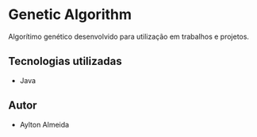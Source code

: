 # Genetic Algorithm
Algorítimo genético desenvolvido para utilização em trabalhos e projetos.

## Tecnologias utilizadas

* Java

## Autor

* Aylton Almeida